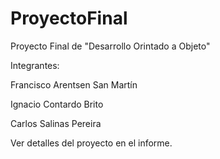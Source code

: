 # ProyectoFinal

Proyecto Final de "Desarrollo Orintado a Objeto"


Integrantes: 

Francisco Arentsen San Martín

Ignacio Contardo Brito

Carlos Salinas Pereira



Ver detalles del proyecto en el informe.

